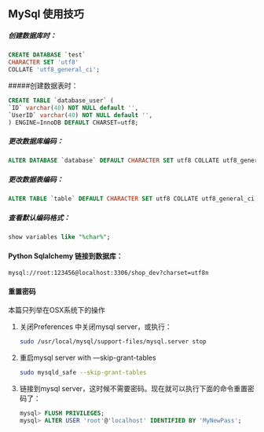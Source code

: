 ## MySql  使用技巧

##### 创建数据库时：

```sql
CREATE DATABASE `test`  
CHARACTER SET 'utf8'  
COLLATE 'utf8_general_ci';
```

#####创建数据表时：

```Sql
CREATE TABLE `database_user` (  
`ID` varchar(40) NOT NULL default '',  
`UserID` varchar(40) NOT NULL default '',  
) ENGINE=InnoDB DEFAULT CHARSET=utf8; 
```

##### 更改数据库编码：

```Sql
ALTER DATABASE `database` DEFAULT CHARACTER SET utf8 COLLATE utf8_general_ci;
```

##### 更改数据表编码：

```SQL
ALTER TABLE `table` DEFAULT CHARACTER SET utf8 COLLATE utf8_general_ci; 
```

##### 查看默认编码格式：

```Sql
show variables like "%char%"; 
```

#### Python Sqlalchemy 链接到数据库：        

```
mysql://root:123456@localhost:3306/shop_dev?charset=utf8n
```

#### 重置密码

本篇只列举在OSX系统下的操作

1. 关闭Preferences 中关闭mysql server，或执行：

   ```bash
   sudo /usr/local/mysql/support-files/mysql.server stop
   ```

2. 重启mysql server with —skip-grant-tables

   ```bash
   sudo mysqld_safe --skip-grant-tables
   ```

3. 链接到mysql server，这时候不需要密码。现在就可以执行下面的命令重置密码了：

   ```sql
   mysql> FLUSH PRIVILEGES;
   mysql> ALTER USER 'root'@'localhost' IDENTIFIED BY 'MyNewPass';
   ```

   ​

   ​